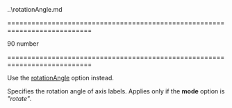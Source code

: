 <!--**
/*-------------------------------------------
    Auto-generated file. Do not modify.
-------------------------------------------

**-->
<!--dep-->..\rotationAngle.md<!--/dep-->
===========================================================================
<!--default-->90<!--/default-->
<!--type-->number<!--/type-->
===========================================================================

<!--deprecated-->
Use the [rotationAngle](/Documentation/ApiReference/Data_Visualization_Widgets/dxChart/Configuration/commonAxisSettings/label/#rotationAngle) option instead.
<!--/deprecated-->

<!--shortDescription-->
Specifies the rotation angle of axis labels. Applies only if the **mode** option is *"rotate"*.
<!--/shortDescription-->

<!--fullDescription-->

<!--/fullDescription-->